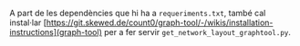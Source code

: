 A part de les dependències que hi ha a `requeriments.txt`,
també cal instal·lar
[https://git.skewed.de/count0/graph-tool/-/wikis/installation-instructions](graph-tool)
per a fer servir `get_network_layout_graphtool.py`.
